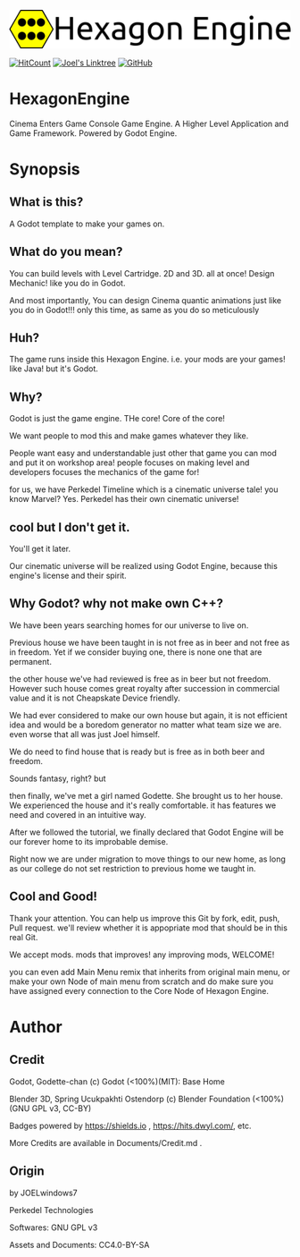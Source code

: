  ![Hexagon Engine](https://github.com/Perkedel/HexagonEngine/raw/master/Sprites/HexagonEngineLogo.png)
 
 [![HitCount](http://hits.dwyl.io/Perkedel/HexagonEngine.svg)](http://hits.dwyl.io/Perkedel/HexagonEngine)
 [![Joel's Linktree](https://img.shields.io/badge/Linktree-Visit-green)](https://www.linktr.ee/joelwindows7)
 [![GitHub](https://img.shields.io/github/license/Perkedel/HexagonEngine?logo=HexagonEngine%20is%20Open%20Source)](https://github.com/Perkedel/HexagonEngine/blob/master/LICENSE)
# HexagonEngine
 Cinema Enters Game Console Game Engine. A Higher Level Application and Game Framework. Powered by Godot Engine.
 
# Synopsis
## What is this?
A Godot template to make your games on.
	
## What do you mean?
You can build levels with Level Cartridge. 2D and 3D. all at once! Design Mechanic! like you do in Godot.
	
And most importantly, You can design Cinema quantic animations just like you do in Godot!!! only this time, as same as you do so meticulously

## Huh?
The game runs inside this Hexagon Engine. i.e. your mods are your games!
like Java! but it's Godot.
	
## Why?
Godot is just the game engine. THe core! Core of the core!
	
We want people to mod this and make games whatever they like.

People want easy and understandable just other that game you can mod and put it on workshop area! people focuses on making level and developers focuses the mechanics of the game for!
	
for us, we have Perkedel Timeline which is a cinematic universe tale! you know Marvel? Yes. Perkedel has their own cinematic universe!
	
## cool but I don't get it.
You'll get it later.
	
Our cinematic universe will be realized using Godot Engine, because this engine's license and their spirit.
	
## Why Godot? why not make own C++?
We have been years searching homes for our universe to live on. 
	
Previous house we have been taught in is not free as in beer and not free as in freedom. Yet if we consider buying one, there is none one that are permanent.
	
the other house we've had reviewed is free as in beer but not freedom. However such house comes great royalty after succession in commercial value and it is not Cheapskate Device friendly.
	
We had ever considered to make our own house but again, it is not efficient idea and would be a boredom generator no matter what team size we are. even worse that all was just Joel himself.
	
We do need to find house that is ready but is free as in both beer and freedom.
	
Sounds fantasy, right? but
	
then finally, we've met a girl named Godette. She brought us to her house. We experienced the house and it's really comfortable. it has features we need and covered in an intuitive way.
	
After we followed the tutorial, we finally declared that Godot Engine will be our forever home to its improbable demise.
	
Right now we are under migration to move things to our new home, as long as our college do not set restriction to previous home we taught in.
	
## Cool and Good!
Thank your attention. You can help us improve this Git by fork, edit, push, Pull request. we'll review whether it is appopriate mod that should be in this real Git.
	
We accept mods. mods that improves! any improving mods, WELCOME!
	
you can even add Main Menu remix that inherits from original main menu, or make your own Node of main menu from scratch and do make sure you have assigned every connection to the Core Node of Hexagon Engine.
	
# Author
## Credit
Godot, Godette-chan (c) Godot (<100%)(MIT): Base Home

Blender 3D, Spring Ucukpakhti Ostendorp (c) Blender Foundation (<100%)(GNU GPL v3, CC-BY)

Badges powered by https://shields.io , https://hits.dwyl.com/, etc. 

More Credits are available in Documents/Credit.md .

## Origin
by JOELwindows7

Perkedel Technologies

Softwares: GNU GPL v3

Assets and Documents: CC4.0-BY-SA
	
